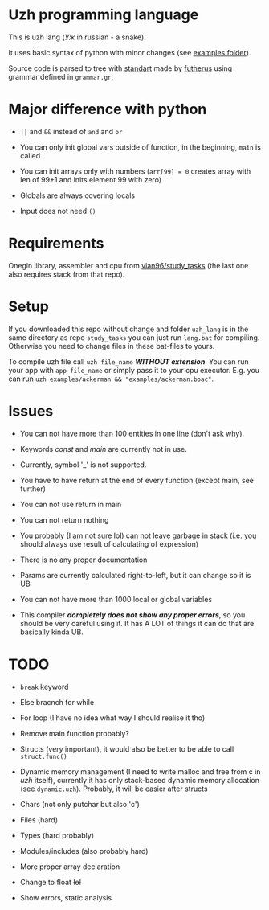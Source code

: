 # Uzh programming language

This is uzh lang (_Уж_ in russian - a snake).

It uses basic syntax of python with minor changes (see [examples folder](url)).

Source code is parsed to tree with [standart](https://github.com/futherus/Language) made by [futherus](https://github.com/futherus) using grammar defined in `grammar.gr`.

# Major difference with python

- `||` and `&&` instead of `and` and `or`

- You can only init global vars outside of function, in the beginning, `main` is called

- You can init arrays only with numbers (`arr[99] = 0` creates array with len of 99+1 and inits element 99 with zero)

- Globals are always covering locals

- Input does not need `()`

# Requirements

Onegin library, assembler and cpu from [vian96/study_tasks](https://github.com/vian96/study_tasks) (the last one also requires stack from that repo).

# Setup

If you downloaded this repo without change and folder `uzh_lang` is in the same directory as repo `study_tasks` you can just run `lang.bat` for compiling. Otherwise you need to change files in these bat-files to yours. 

To compile uzh file call `uzh file_name` ***WITHOUT extension***. You can run your app with `app file_name` or simply pass it to your cpu executor. E.g. you can run `uzh examples/ackerman && "examples/ackerman.boac"`.

# Issues

- You can not have more than 100 entities in one line (don't ask why).

- Keywords _const_ and _main_ are currently not in use.

- Currently, symbol '_' is not supported.

- You have to have return at the end of every function (except main, see further)

- You can not use return in main

- You can not return nothing

- You probably (I am not sure lol) can not leave garbage in stack (i.e. you should always use result of calculating of expression)

- There is no any proper documentation

- Params are currently calculated right-to-left, but it can change so it is UB

- You can not have more than 1000 local or global variables

- This compiler ***dompletely does not show any proper errors***, so you should be very careful using it. It has A LOT of things it can do that are basically kinda UB.

# TODO

- `break` keyword

- Else bracnch for while

- For loop (I have no idea what way I should realise it tho)

- Remove main function probably?

- Structs (very important), it would also be better to be able to call `struct.func()`

- Dynamic memory management (I need to write malloc and free from c in _uzh_ itself), currently it has only stack-based dynamic memory allocation (see `dynamic.uzh`). Probably, it will be easier after structs

- Chars (not only putchar but also 'c')

- Files (hard)

- Types (hard probably)

- Modules/includes (also probably hard)

- More proper array declaration

- Change to float ~~lol~~

- Show errors, static analysis

